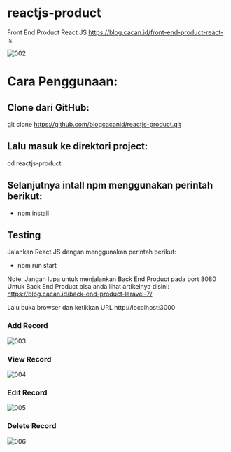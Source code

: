 # reactjs-product
Front End Product React JS
https://blog.cacan.id/front-end-product-react-js

![002](https://user-images.githubusercontent.com/51890752/83394784-5c71e480-a423-11ea-992b-4f768fec76dc.jpg)


# Cara Penggunaan:

## Clone dari GitHub:
git clone https://github.com/blogcacanid/reactjs-product.git

## Lalu masuk ke direktori project:
cd reactjs-product

## Selanjutnya intall npm menggunakan perintah berikut:
- npm install

## Testing
Jalankan React JS dengan menggunakan perintah berikut:
- npm run start

Note: Jangan lupa untuk menjalankan Back End Product pada port 8080
Untuk Back End Product bisa anda lihat artikelnya disini:
https://blog.cacan.id/back-end-product-laravel-7/


Lalu buka browser dan ketikkan URL http://localhost:3000

### Add Record
![003](https://user-images.githubusercontent.com/51890752/83394812-6ac00080-a423-11ea-82de-3f37d43ca189.jpg)

### View Record
![004](https://user-images.githubusercontent.com/51890752/83394831-77dcef80-a423-11ea-8028-5ccb4e3f5e59.jpg)

### Edit Record
![005](https://user-images.githubusercontent.com/51890752/83394850-80cdc100-a423-11ea-857e-503a57fe69cd.jpg)

### Delete Record
![006](https://user-images.githubusercontent.com/51890752/83394870-8b885600-a423-11ea-94ac-ec9c7319fe01.jpg)

